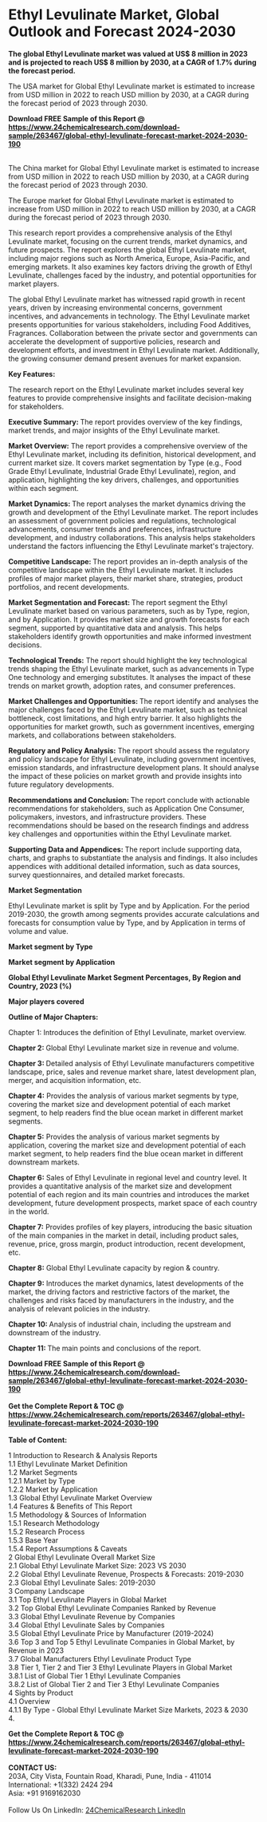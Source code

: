 <h1>Ethyl Levulinate Market, Global Outlook and Forecast 2024-2030</h1><p><strong>The global Ethyl Levulinate market was valued at US$ 8 million in 2023 and is projected to reach US$ 8 million by 2030, at a CAGR of 1.7% during the forecast period.</strong></p><p>
</p><p>The USA market for Global Ethyl Levulinate market is estimated to increase from USD million in 2022 to reach USD million by 2030, at a CAGR during the forecast period of 2023 through 2030.</p><div><b>Download FREE Sample of this Report @ 
            <a href="https://www.24chemicalresearch.com/download-sample/263467/global-ethyl-levulinate-forecast-market-2024-2030-190">
            https://www.24chemicalresearch.com/download-sample/263467/global-ethyl-levulinate-forecast-market-2024-2030-190</a></b></div><br><p>
</p><p>The China market for Global Ethyl Levulinate market is estimated to increase from USD million in 2022 to reach USD million by 2030, at a CAGR during the forecast period of 2023 through 2030.</p><p>
</p><p>The Europe market for Global Ethyl Levulinate market is estimated to increase from USD million in 2022 to reach USD million by 2030, at a CAGR during the forecast period of 2023 through 2030.</p><p>
</p><p>This research report provides a comprehensive analysis of the Ethyl Levulinate market, focusing on the current trends, market dynamics, and future prospects. The report explores the global Ethyl Levulinate market, including major regions such as North America, Europe, Asia-Pacific, and emerging markets. It also examines key factors driving the growth of Ethyl Levulinate, challenges faced by the industry, and potential opportunities for market players.</p><p>
The global Ethyl Levulinate market has witnessed rapid growth in recent years, driven by increasing environmental concerns, government incentives, and advancements in technology. The Ethyl Levulinate market presents opportunities for various stakeholders, including Food Additives, Fragrances. Collaboration between the private sector and governments can accelerate the development of supportive policies, research and development efforts, and investment in Ethyl Levulinate market. Additionally, the growing consumer demand present avenues for market expansion.</p><p>
<strong>Key Features:</strong></p><p>
The research report on the Ethyl Levulinate market includes several key features to provide comprehensive insights and facilitate decision-making for stakeholders.</p><p>
<strong>Executive Summary: </strong>The report provides overview of the key findings, market trends, and major insights of the Ethyl Levulinate market.</p><p>
<strong>Market Overview:</strong> The report provides a comprehensive overview of the Ethyl Levulinate market, including its definition, historical development, and current market size. It covers market segmentation by Type (e.g., Food Grade Ethyl Levulinate, Industrial Grade Ethyl Levulinate), region, and application, highlighting the key drivers, challenges, and opportunities within each segment.</p><p>
<strong>Market Dynamics: </strong>The report analyses the market dynamics driving the growth and development of the Ethyl Levulinate market. The report includes an assessment of government policies and regulations, technological advancements, consumer trends and preferences, infrastructure development, and industry collaborations. This analysis helps stakeholders understand the factors influencing the Ethyl Levulinate market's trajectory.</p><p>
<strong>Competitive Landscape: </strong>The report provides an in-depth analysis of the competitive landscape within the Ethyl Levulinate market. It includes profiles of major market players, their market share, strategies, product portfolios, and recent developments.</p><p>
<strong>Market Segmentation and Forecast: </strong>The report segment the Ethyl Levulinate market based on various parameters, such as by Type, region, and by Application. It provides market size and growth forecasts for each segment, supported by quantitative data and analysis. This helps stakeholders identify growth opportunities and make informed investment decisions.</p><p>
<strong>Technological Trends:</strong> The report should highlight the key technological trends shaping the Ethyl Levulinate market, such as advancements in Type One technology and emerging substitutes. It analyses the impact of these trends on market growth, adoption rates, and consumer preferences.</p><p>
<strong>Market Challenges and Opportunities: </strong>The report identify and analyses the major challenges faced by the Ethyl Levulinate market, such as technical bottleneck, cost limitations, and high entry barrier. It also highlights the opportunities for market growth, such as government incentives, emerging markets, and collaborations between stakeholders.</p><p>
<strong>Regulatory and Policy Analysis:</strong> The report should assess the regulatory and policy landscape for Ethyl Levulinate, including government incentives, emission standards, and infrastructure development plans. It should analyse the impact of these policies on market growth and provide insights into future regulatory developments.</p><p>
<strong>Recommendations and Conclusion: </strong>The report conclude with actionable recommendations for stakeholders, such as Application One Consumer, policymakers, investors, and infrastructure providers. These recommendations should be based on the research findings and address key challenges and opportunities within the Ethyl Levulinate market.</p><p>
<strong>Supporting Data and Appendices: </strong>The report include supporting data, charts, and graphs to substantiate the analysis and findings. It also includes appendices with additional detailed information, such as data sources, survey questionnaires, and detailed market forecasts.</p><p>
<strong>Market Segmentation</strong></p><p>
Ethyl Levulinate market is split by Type and by Application. For the period 2019-2030, the growth among segments provides accurate calculations and forecasts for consumption value by Type, and by Application in terms of volume and value.</p><p>
<strong>Market segment by Type</strong></p><p>
</p><p>
</p><p><strong>Market segment by Application</strong></p><p>
</p><p>
</p><p><strong>Global Ethyl Levulinate Market Segment Percentages, By Region and Country, 2023 (%)</strong></p><p>
</p><p>
<strong>Major players covered</strong></p><p>
</p><p>
</p><p><strong>Outline of Major Chapters:</strong></p><p>
Chapter 1: Introduces the definition of Ethyl Levulinate, market overview.</p><p>
<strong>Chapter 2: </strong>Global Ethyl Levulinate market size in revenue and volume.</p><p>
<strong>Chapter 3: </strong>Detailed analysis of Ethyl Levulinate manufacturers competitive landscape, price, sales and revenue market share, latest development plan, merger, and acquisition information, etc.</p><p>
<strong>Chapter 4:</strong> Provides the analysis of various market segments by type, covering the market size and development potential of each market segment, to help readers find the blue ocean market in different market segments.</p><p>
<strong>Chapter 5:</strong> Provides the analysis of various market segments by application, covering the market size and development potential of each market segment, to help readers find the blue ocean market in different downstream markets.</p><p>
<strong>Chapter 6:</strong> Sales of Ethyl Levulinate in regional level and country level. It provides a quantitative analysis of the market size and development potential of each region and its main countries and introduces the market development, future development prospects, market space of each country in the world.</p><p>
<strong>Chapter 7:</strong> Provides profiles of key players, introducing the basic situation of the main companies in the market in detail, including product sales, revenue, price, gross margin, product introduction, recent development, etc.</p><p>
<strong>Chapter 8:</strong> Global Ethyl Levulinate capacity by region &amp; country.</p><p>
<strong>Chapter 9:</strong> Introduces the market dynamics, latest developments of the market, the driving factors and restrictive factors of the market, the challenges and risks faced by manufacturers in the industry, and the analysis of relevant policies in the industry.</p><p>
<strong>Chapter 10: </strong>Analysis of industrial chain, including the upstream and downstream of the industry.</p><p>
<strong>Chapter 11: </strong>The main points and conclusions of the report.</p><div><b>Download FREE Sample of this Report @ 
            <a href="https://www.24chemicalresearch.com/download-sample/263467/global-ethyl-levulinate-forecast-market-2024-2030-190">
            https://www.24chemicalresearch.com/download-sample/263467/global-ethyl-levulinate-forecast-market-2024-2030-190</a></b></div><br><div><b>Get the Complete Report & TOC @ 
            <a href="https://www.24chemicalresearch.com/reports/263467/global-ethyl-levulinate-forecast-market-2024-2030-190">
            https://www.24chemicalresearch.com/reports/263467/global-ethyl-levulinate-forecast-market-2024-2030-190</a></b></div><br>
            <b>Table of Content:</b><p>1 Introduction to Research & Analysis Reports<br />
    1.1 Ethyl Levulinate Market Definition<br />
    1.2 Market Segments<br />
        1.2.1 Market by Type<br />
        1.2.2 Market by Application<br />
    1.3 Global Ethyl Levulinate Market Overview<br />
    1.4 Features & Benefits of This Report<br />
    1.5 Methodology & Sources of Information<br />
        1.5.1 Research Methodology<br />
        1.5.2 Research Process<br />
        1.5.3 Base Year<br />
        1.5.4 Report Assumptions & Caveats<br />
2 Global Ethyl Levulinate Overall Market Size<br />
    2.1 Global Ethyl Levulinate Market Size: 2023 VS 2030<br />
    2.2 Global Ethyl Levulinate Revenue, Prospects & Forecasts: 2019-2030<br />
    2.3 Global Ethyl Levulinate Sales: 2019-2030<br />
3 Company Landscape<br />
    3.1 Top Ethyl Levulinate Players in Global Market<br />
    3.2 Top Global Ethyl Levulinate Companies Ranked by Revenue<br />
    3.3 Global Ethyl Levulinate Revenue by Companies<br />
    3.4 Global Ethyl Levulinate Sales by Companies<br />
    3.5 Global Ethyl Levulinate Price by Manufacturer (2019-2024)<br />
    3.6 Top 3 and Top 5 Ethyl Levulinate Companies in Global Market, by Revenue in 2023<br />
    3.7 Global Manufacturers Ethyl Levulinate Product Type<br />
    3.8 Tier 1, Tier 2 and Tier 3 Ethyl Levulinate Players in Global Market<br />
        3.8.1 List of Global Tier 1 Ethyl Levulinate Companies<br />
        3.8.2 List of Global Tier 2 and Tier 3 Ethyl Levulinate Companies<br />
4 Sights by Product<br />
    4.1 Overview<br />
        4.1.1 By Type - Global Ethyl Levulinate Market Size Markets, 2023 & 2030<br />
        4.</p><div><b>Get the Complete Report & TOC @ 
            <a href="https://www.24chemicalresearch.com/reports/263467/global-ethyl-levulinate-forecast-market-2024-2030-190">
            https://www.24chemicalresearch.com/reports/263467/global-ethyl-levulinate-forecast-market-2024-2030-190</a></b></div><br><b>CONTACT US:</b><br>
            203A, City Vista, Fountain Road, Kharadi, Pune, India - 411014<br>
            International: +1(332) 2424 294<br>
            Asia: +91 9169162030 <br><br>
            Follow Us On LinkedIn: <a href="https://www.linkedin.com/company/24chemicalresearch/">24ChemicalResearch LinkedIn</a>